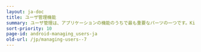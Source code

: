 ```yaml
---
layout: ja-doc
title: ユーザ管理機能
summary: ユーザ管理は、アプリケーションの機能のうちで最も重要なパーツの一つです。Kii Cloud SDK は、サインアップ/サインイン機能やパスワード管理機能などに代表される、アプリケーションのユーザ管理に必要な機能一式を API として提供しています。
sort-priority: 10
page-id: android-managing_users-ja
old-url: /jp/managing-users--7
---
```

